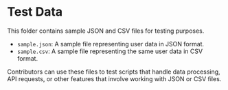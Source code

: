 # Test Data

This folder contains sample JSON and CSV files for testing purposes.

- `sample.json`: A sample file representing user data in JSON format.
- `sample.csv`: A sample file representing the same user data in CSV format.

Contributors can use these files to test scripts that handle data processing, API requests, or other features that involve working with JSON or CSV files.
